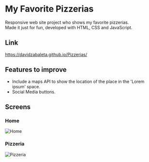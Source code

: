 # My Favorite Pizzerias
Responsive web site project who shows my favorite pizzerias.</br>
Made it just for fun, developed with HTML, CSS and JavaScript.</br>

## Link
https://davidzabaleta.github.io/Pizzerias/

## Features to improve
- Include a maps API to show the location of the place in the 'Lorem ipsum' space.
- Social Media buttons.

## Screens

### Home

![Home](https://i.imgur.com/ENa0zw5.png?1 "Home")

### Pizzeria

![Pizzeria](https://i.imgur.com/yax44hp.png?1 "Pizzeria")
